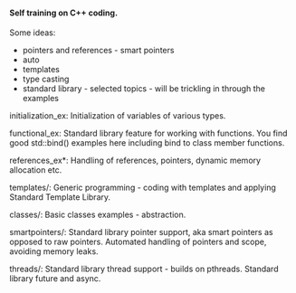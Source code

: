 #### Self training on C++ coding.


Some ideas:
 * pointers and references - smart pointers
 * auto
 * templates
 * type casting
 * standard library - selected topics - will be trickling in through the examples
 
initialization_ex: Initialization of variables of various types. 

functional_ex: Standard library feature for working with functions. You find good std::bind() examples
here including bind to class member functions.

references_ex*: Handling of references, pointers, dynamic memory
allocation etc.

templates/: Generic programming - coding with templates and applying
Standard Template Library.

classes/: Basic classes examples - abstraction.

smartpointers/: Standard library pointer support, aka smart pointers as
opposed to raw pointers. Automated handling of pointers and scope, avoiding memory
leaks.

threads/: Standard library thread support - builds on pthreads. 
Standard library future and async.